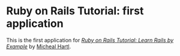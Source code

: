 # Ruby on Rails Tutorial: first application

This is the first application for [*Ruby on Rails Tutorial: Learn Rails by Example*](http://railstutorial.org/) by [Micheal Hartl](http://michealhartl.com/).
